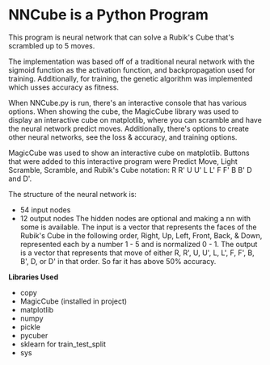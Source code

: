# NNCube is a Python Program

This program is neural network that can solve a Rubik's Cube that's scrambled up to 5 moves.

The implementation was based off of a traditional neural network with the sigmoid function as the activation function, and backpropagation used for training. Additionally, for training, the genetic algorithm was implemented which usses accuracy as fitness.

When NNCube.py is run, there's an interactive console that has various options. When showing the cube, the MagicCube library was used to display an interactive cube on matplotlib, where you can scramble and have the neural network predict moves. Additionally, there's options to create other neural networks, see the loss & accuracy, and training options.

MagicCube was used to show an interactive cube on matplotlib. Buttons that were added to this interactive program were Predict Move, Light Scramble, Scramble, and Rubik's Cube notation: R R' U U' L L' F F' B B' D and D'.

The structure of the neural network is:
- 54 input nodes
- 12 output nodes
The hidden nodes are optional and making a nn with some is available. The input is a vector that represents the faces of the Rubik's Cube in the following order, Right, Up, Left, Front, Back, & Down, represented each by a number 1 - 5 and is normalized 0 - 1. The output is a vector that represents that move of either R, R', U, U', L, L', F, F', B, B', D, or D' in that order. So far it has above 50% accuracy.

**Libraries Used**
- copy
- MagicCube (installed in project)
- matplotlib
- numpy
- pickle
- pycuber
- sklearn for train_test_split
- sys

